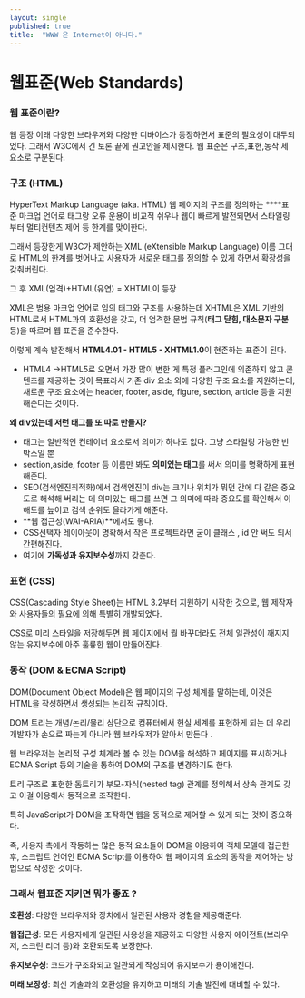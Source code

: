 ```yaml
---
layout: single
published: true
title:  "WWW 은 Internet이 아니다."
---
```


# 웹표준(Web Standards)

### 웹 표준이란?

웹 등장 이래 다양한 브라우저와 다양한 디바이스가 등장하면서 표준의 필요성이 대두되었다. 그래서 W3C에서 긴 토론 끝에 권고안을 제시한다. 웹 표준은 구조,표현,동작 세 요소로 구분된다. 

### **구조 (HTML)**

HyperText Markup Language (aka. HTML) 
웹 페이지의 구조를 정의하는 ****표준 마크업 언어로 태그랑 오류 운용이 비교적 쉬우나 웹이 빠르게 발전되면서 스타일링부터 멀티컨텐츠 제어 등 한계를 맞이한다. 

그래서 등장한게 W3C가 제안하는 XML (eXtensible Markup Language)
이름 그대로 HTML의 한계를 벗어나고 사용자가 새로운 태그를 정의할 수 있게 하면서 확장성을 갖춰버린다.

그 후  XML(엄격)+HTML(유연) = XHTML이 등장

XML은 범용 마크업 언어로 임의 태그와 구조를 사용하는데 XHTML은 XML 기반의 HTML로서 HTML과의 호환성을 갖고, 더 엄격한 문법 규칙(**태그 닫힘, 대소문자 구분** 등)을 따르며 웹 표준을 준수한다.

이렇게 계속 발전해서 **HTML4.01 - HTML5 - XHTML1.0**이 현존하는 표준이 된다.

- HTML4 →HTML5로 오면서 가장 많이 변한 게  특정 플러그인에 의존하지 않고 콘텐츠를 제공하는 것이 목표라서 기존 div 요소 외에 다양한 구조 요소를 지원하는데, 새로운 구조 요소에는 header, footer, aside, figure, section, article 등을 지원해준다는 것이다.

**왜 div있는데 저런 태그를 또 따로 만들지?**

- <div> 태그는 일반적인 컨테이너 요소로서 의미가 하나도 없다. 그냥 스타일링 가능한 빈 박스일 뿐
- section,aside, footer 등 이름만 봐도 **의미있는 태그**를 써서 의미를 명확하게 표현해준다.
- SEO(검색엔진최적화)에서 검색엔진이 div는 크기나 위치가 뭐던 간에 다 같은 중요도로 해석해 버리는 데 의미있는 태그를 쓰면 그 의미에 따라 중요도를 확인해서 이해도를 높이고 검색 순위도 올라가게 해준다.
- **웹 접근성(WAI-ARIA)**에서도 좋다.
- CSS선택자 레이아웃이 명확해서 작은 프로젝트라면 굳이 클래스 , id 안 써도 되서 간편해진다.
- 여기에 **가독성과 유지보수성**까지 갖춘다.

### **표현 (CSS)**

CSS(Cascading Style Sheet)는 HTML 3.2부터 지원하기 시작한 것으로, 웹 제작자와 사용자들의 필요에 의해 특별히 개발되었다. 

CSS로 미리 스타일을 저장해두면 웹 페이지에서 뭘 바꾸더라도 전체 일관성이 깨지지 않는 유지보수에 아주 훌륭한 웹이 만들어진다.

### **동작 (DOM & ECMA Script)**

DOM(Document Object Model)은 웹 페이지의 구성 체계를 말하는데, 이것은 HTML을 작성하면서 생성되는 논리적 규칙이다.

DOM 트리는 개념/논리/물리 삼단으로 컴퓨터에서 현실 세계를 표현하게 되는 데 우리 개발자가 손으로 짜는게 아니라 웹 브라우저가 알아서 만든다 . 

웹 브라우저는 논리적 구성 체계라 볼 수 있는 DOM을 해석하고 페이지를 표시하거나 ECMA Script 등의 기술을 통하여 DOM의 구조를 변경하기도 한다.

트리 구조로 표현한 돔트리가 부모-자식(nested tag) 관계를 정의해서 상속 관계도 갖고 이걸 이용해서 동적으로 조작한다.

특히 JavaScript가 DOM을 조작하면  웹을 동적으로 제어할 수 있게 되는 것!이 중요하다.

즉, 사용자 측에서 작동하는 많은 동적 요소들이 DOM을 이용하여 객체 모델에 접근한 후, 스크립트 언어인 ECMA Script를 이용하여 웹 페이지의 요소의 동작을 제어하는 방법으로 작성한 것이다.

### 그래서 웹표준 지키면 뭐가 좋죠 ?

**호환성**: 다양한 브라우저와 장치에서 일관된 사용자 경험을 제공해준다.

**웹접근성**: 모든 사용자에게 일관된 사용성을 제공하고 다양한 사용자 에이전트(브라우저, 스크린 리더 등)와 호환되도록 보장한다.

**유지보수성**: 코드가 구조화되고 일관되게 작성되어 유지보수가 용이해진다.

**미래 보장성**: 최신 기술과의 호환성을 유지하고 미래의 기술 발전에 대비할 수 있다.
